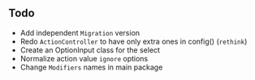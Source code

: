 ## Todo

- Add independent `Migration` version
- Redo `ActionController` to have only extra ones in config() (`rethink`)
- Create an OptionInput class for the select
- Normalize action value `ignore` options
- Change `Modifiers` names in main package